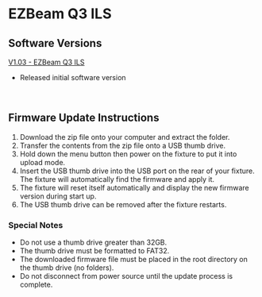 # EZBeam Q3 ILS

## Software Versions

[V1.03 - EZBeam Q3 ILS](https://github.com/Chauvet-DJ/EZBEAMQ3ILS/blob/8d6b90e9f2fe4952a4202a2e78c10ce2b7a47ebf/Firmware/V1.03_04-09-24.zip)
- Released initial software version

&nbsp;

## Firmware Update Instructions
1. Download the zip file onto your computer and extract the folder.
2. Transfer the contents from the zip file onto a USB thumb drive.
3. Hold down the menu button then power on the fixture to put it into upload mode.
4. Insert the USB thumb drive into the USB port on the rear of your fixture. The fixture will automatically find the firmware and apply it.
5. The fixture will reset itself automatically and display the new firmware version during start up.
6. The USB thumb drive can be removed after the fixture restarts.

### Special Notes
* Do not use a thumb drive greater than 32GB.
* The thumb drive must be formatted to FAT32.
* The downloaded firmware file must be placed in the root directory on the thumb drive (no folders).
* Do not disconnect from power source until the update process is complete.

  



